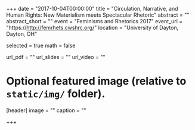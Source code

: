 +++
date = "2017-10-04T00:00:00"
title = "Circulation, Narrative, and Human Rights: New Materialism meets Spectacular Rhetoric"
abstract = ""
abstract_short = ""
event = "Feminisms and Rhetorics 2017"
event_url = "https://http://femrhets.cwshrc.org/"
location = "University of Dayton, Dayton, OH"

selected = true
math = false

url_pdf = ""
url_slides = ""
url_video = ""

# Optional featured image (relative to `static/img/` folder).
[header]
image = ""
caption = ""

+++
